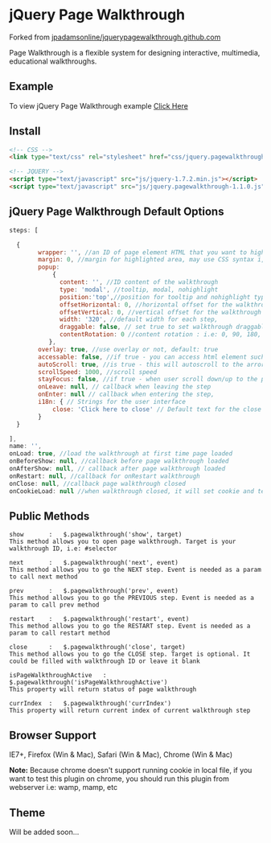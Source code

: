 jQuery Page Walkthrough
================================

Forked from [jpadamsonline/jquerypagewalkthrough.github.com](https://github.com/jpadamsonline/jquerypagewalkthrough.github.com)

Page Walkthrough is a flexible system for designing interactive, multimedia, educational walkthroughs.

## Example

To view jQuery Page Walkthrough example <a href="example/example.html">Click Here</a>

## Install

```html
<!-- CSS -->
<link type="text/css" rel="stylesheet" href="css/jquery.pagewalkthrough.css" />

<!-- JQUERY -->
<script type="text/javascript" src="js/jquery-1.7.2.min.js"></script>
<script type="text/javascript" src="js/jquery.pagewalkthrough-1.1.0.js"></script>
```

## jQuery Page Walkthrough Default Options

```javascript
steps: [

  {
        wrapper: '', //an ID of page element HTML that you want to highlight
        margin: 0, //margin for highlighted area, may use CSS syntax i,e: '10px 20px 5px 30px' or '20px 20px' and so on
        popup:
            {
              content: '', //ID content of the walkthrough
              type: 'modal', //tooltip, modal, nohighlight
              position:'top',//position for tooltip and nohighlight type only: top, right, bottom, left
              offsetHorizontal: 0, //horizontal offset for the walkthrough
              offsetVertical: 0, //vertical offset for the walkthrough
              width: '320', //default width for each step,
              draggable: false, // set true to set walkthrough draggable,
              contentRotation: 0 //content rotation : i.e: 0, 90, 180, 270 or whatever value you add. minus sign (-) will be CCW direction
           },
        overlay: true, //use overlay or not, default: true
        accessable: false, //if true - you can access html element such as form input field, button etc
        autoScroll: true, //is true - this will autoscroll to the arror/content every step
        scrollSpeed: 1000, //scroll speed
        stayFocus: false, //if true - when user scroll down/up to the page, it will scroll back the position it belongs
        onLeave: null, // callback when leaving the step
        onEnter: null // callback when entering the step,
        i18n: { // Strings for the user interface
            close: 'Click here to close' // Default text for the close button in the top right corner
        }
  }

],
name: '',
onLoad: true, //load the walkthrough at first time page loaded
onBeforeShow: null, //callback before page walkthrough loaded
onAfterShow: null, // callback after page walkthrough loaded
onRestart: null, //callback for onRestart walkthrough
onClose: null, //callback page walkthrough closed
onCookieLoad: null //when walkthrough closed, it will set cookie and tells the walkthrough to not load automaticly
```

## Public Methods

```
show       :   $.pagewalkthrough('show', target)
This method allows you to open page walkthrough. Target is your walkthrough ID, i.e: #selector

next       :   $.pagewalkthrough('next', event)
This method allows you to go the NEXT step. Event is needed as a param to call next method

prev       :   $.pagewalkthrough('prev', event)
This method allows you to go the PREVIOUS step. Event is needed as a param to call prev method

restart    :   $.pagewalkthrough('restart', event)
This method allows you to go the RESTART step. Event is needed as a param to call restart method

close      :   $.pagewalkthrough('close', target)
This method allows you to go the CLOSE step. Target is optional. It could be filled with walkthrough ID or leave it blank

isPageWalkthroughActive   :   $.pagewalkthrough('isPageWalkthroughActive')
This property will return status of page walkthrough

currIndex  :   $.pagewalkthrough('currIndex')
This property will return current index of current walkthrough step
```

## Browser Support

IE7+, Firefox (Win &amp; Mac), Safari (Win &amp; Mac), Chrome (Win &amp; Mac)

**Note:** Because chrome doesn't support running cookie in local file, if you want to test this plugin on chrome, you should run this plugin from webserver i.e: wamp, mamp, etc

## Theme

Will be added soon...
